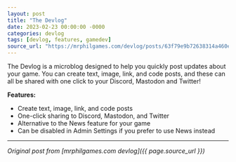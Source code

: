 ```yaml
---
layout: post
title: "The Devlog"
date: 2023-02-23 00:00:00 -0000
categories: devlog
tags: [devlog, features, gamedev]
source_url: "https://mrphilgames.com/devlog/posts/63f79e9b72638314a460e61f"
---
```


The Devlog is a microblog designed to help you quickly post updates about your game. You can create text, image, link, and code posts, and these can all be shared with one click to your Discord, Mastodon and Twitter!

**Features:**
- Create text, image, link, and code posts
- One-click sharing to Discord, Mastodon, and Twitter
- Alternative to the News feature for your game
- Can be disabled in Admin Settings if you prefer to use News instead

---
*Original post from [mrphilgames.com devlog]({{ page.source_url }})*